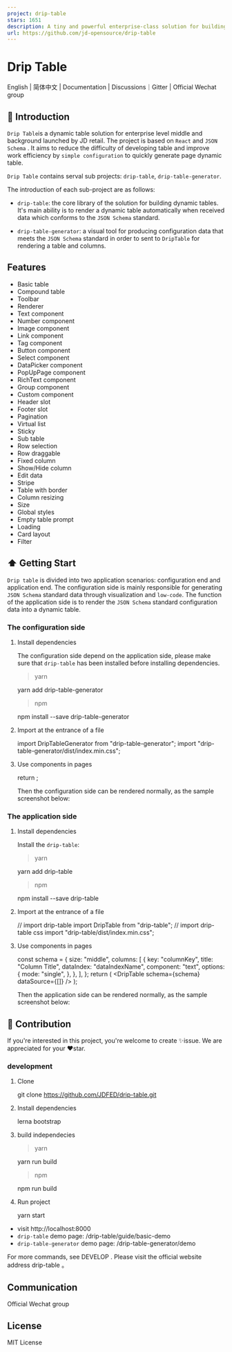 ```yaml
---
project: drip-table
stars: 1651
description: A tiny and powerful enterprise-class solution for building lowcode tables. 轻量、强大的企业级表格可视化搭建解决方案。
url: https://github.com/jd-opensource/drip-table
---
```


Drip Table
==========

English | 简体中文 | Documentation | Discussions｜Gitter | Official Wechat group

📖 Introduction
---------------

`Drip Table`is a dynamic table solution for enterprise level middle and background launched by JD retail. The project is based on `React` and `JSON Schema` . It aims to reduce the difficulty of developing table and improve work efficiency by `simple configuration` to quickly generate page dynamic table.

`Drip Table` contains serval sub projects: `drip-table`, `drip-table-generator`.

The introduction of each sub-project are as follows:

-   `drip-table`: the core library of the solution for building dynamic tables. It's main ability is to render a dynamic table automatically when received data which conforms to the `JSON Schema` standard.
    
-   `drip-table-generator`: a visual tool for producing configuration data that meets the `JSON Schema` standard in order to sent to `DripTable` for rendering a table and columns.
    

Features
--------

-   Basic table
-   Compound table
-   Toolbar
-   Renderer
-   Text component
-   Number component
-   Image component
-   Link component
-   Tag component
-   Button component
-   Select component
-   DataPicker component
-   PopUpPage component
-   RichText component
-   Group component
-   Custom component
-   Header slot
-   Footer slot
-   Pagination
-   Virtual list
-   Sticky
-   Sub table
-   Row selection
-   Row draggable
-   Fixed column
-   Show/Hide column
-   Edit data
-   Stripe
-   Table with border
-   Column resizing
-   Size
-   Global styles
-   Empty table prompt
-   Loading
-   Card layout
-   Filter

⬆️ Getting Start
----------------

`Drip table` is divided into two application scenarios: configuration end and application end. The configuration side is mainly responsible for generating `JSON Schema` standard data through visualization and `low-code`. The function of the application side is to render the `JSON Schema` standard configuration data into a dynamic table.

### The configuration side

1.  Install dependencies
    
    The configuration side depend on the application side, please make sure that `drip-table` has been installed before installing dependencies.
    
    > yarn
    
    yarn add drip-table-generator
    
    > npm
    
    npm install --save drip-table-generator
    
2.  Import at the entrance of a file
    
    import DripTableGenerator from "drip-table-generator";
    import "drip-table-generator/dist/index.min.css";
    
3.  Use components in pages
    
    return <DripTableGenerator />;
    
    Then the configuration side can be rendered normally, as the sample screenshot below:
    

### The application side

1.  Install dependencies
    
    Install the `drip-table`:
    
    > yarn
    
    yarn add drip-table
    
    > npm
    
    npm install --save drip-table
    
2.  Import at the entrance of a file
    
    // import drip-table
    import DripTable from "drip-table";
    // import drip-table css
    import "drip-table/dist/index.min.css";
    
3.  Use components in pages
    
    const schema \= {
      size: "middle",
      columns: \[
        {
          key: "columnKey",
          title: "Column Title",
          dataIndex: "dataIndexName",
          component: "text",
          options: {
            mode: "single",
          },
        },
      \],
    };
    return (
      <DripTable
        schema\={schema}
        dataSource\={\[\]}
      />
    );
    
    Then the application side can be rendered normally, as the sample screenshot below:
    

🤝 Contribution
---------------

If you're interested in this project, you're welcome to create ✨issue. We are appreciated for your ❤️star.

### development

1.  Clone
    
    git clone https://github.com/JDFED/drip-table.git
    
2.  Install dependencies
    
    lerna bootstrap
    
3.  build independecies
    
    > yarn
    
    yarn run build
    
    > npm
    
    npm run build
    
4.  Run project
    
    yarn start
    

-   visit http://localhost:8000
-   `drip-table` demo page: /drip-table/guide/basic-demo
-   `drip-table-generator` demo page: /drip-table-generator/demo

For more commands, see DEVELOP . Please visit the official website address drip-table 。

Communication
-------------

Official Wechat group

License
-------

MIT License
